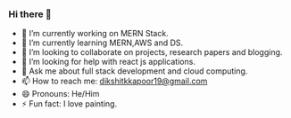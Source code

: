 ### Hi there 👋




- 🔭 I’m currently working on MERN Stack.
- 🌱 I’m currently learning MERN,AWS and DS.
- 👯 I’m looking to collaborate on projects, research papers and blogging. 
- 🤔 I’m looking for help with react js applications.
- 💬 Ask me about full stack development and cloud computing.
- 📫 How to reach me: dikshitkkapoor19@gmail.com
- 😄 Pronouns: He/Him
- ⚡ Fun fact: I love painting.

